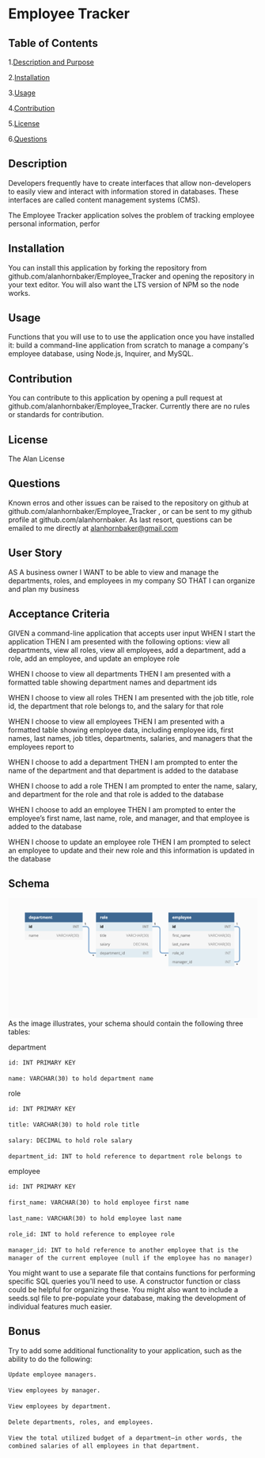 # Employee Tracker

## Table of Contents

1.[Description and Purpose](#description)

2.[Installation](#installation)

3.[Usage](#usage)

4.[Contribution](#contribution)

5.[License](#license)

6.[Questions](#questions)

## Description

Developers frequently have to create interfaces that allow non-developers to easily view and interact with information stored in databases. These interfaces are called content management systems (CMS).

The Employee Tracker application solves the problem of tracking employee personal information, perfor

## Installation

You can install this application by forking the repository from github.com/alanhornbaker/Employee_Tracker and opening the repository in your text editor. You will also want the LTS version of NPM so the node works.

## Usage

Functions that you will use to to use the application once you have installed it:
build a command-line application from scratch to manage a company's employee database, using Node.js, Inquirer, and MySQL.

## Contribution

You can contribute to this application by opening a pull request at github.com/alanhornbaker/Employee_Tracker. Currently there are no rules or standards for contribution.

## License

The Alan License

## Questions

Known erros and other issues can be raised to the repository on github at github.com/alanhornbaker/Employee_Tracker , or can be sent to my github profile at github.com/alanhornbaker. As last resort, questions can be emailed to me directly at alanhornbaker@gmail.com

## User Story

AS A business owner
I WANT to be able to view and manage the departments, roles, and employees in my company
SO THAT I can organize and plan my business

## Acceptance Criteria

GIVEN a command-line application that accepts user input
WHEN I start the application
THEN I am presented with the following options: view all departments, view all roles, view all employees, add a department, add a role, add an employee, and update an employee role

WHEN I choose to view all departments
THEN I am presented with a formatted table showing department names and department ids

WHEN I choose to view all roles
THEN I am presented with the job title, role id, the department that role belongs to, and the salary for that role

WHEN I choose to view all employees
THEN I am presented with a formatted table showing employee data, including employee ids, first names, last names, job titles, departments, salaries, and managers that the employees report to

WHEN I choose to add a department
THEN I am prompted to enter the name of the department and that department is added to the database

WHEN I choose to add a role
THEN I am prompted to enter the name, salary, and department for the role and that role is added to the database

WHEN I choose to add an employee
THEN I am prompted to enter the employee’s first name, last name, role, and manager, and that employee is added to the database

WHEN I choose to update an employee role
THEN I am prompted to select an employee to update and their new role and this information is updated in the database

## Schema

![ Table Tree Image](./assets/images/table_tree.png "Tables Example")
As the image illustrates, your schema should contain the following three tables:

department

    id: INT PRIMARY KEY

    name: VARCHAR(30) to hold department name

role

    id: INT PRIMARY KEY

    title: VARCHAR(30) to hold role title

    salary: DECIMAL to hold role salary

    department_id: INT to hold reference to department role belongs to

employee

    id: INT PRIMARY KEY

    first_name: VARCHAR(30) to hold employee first name

    last_name: VARCHAR(30) to hold employee last name

    role_id: INT to hold reference to employee role

    manager_id: INT to hold reference to another employee that is the manager of the current employee (null if the employee has no manager)

You might want to use a separate file that contains functions for performing specific SQL queries you'll need to use. A constructor function or class could be helpful for organizing these. You might also want to include a seeds.sql file to pre-populate your database, making the development of individual features much easier.

## Bonus

Try to add some additional functionality to your application, such as the ability to do the following:

    Update employee managers.

    View employees by manager.

    View employees by department.

    Delete departments, roles, and employees.

    View the total utilized budget of a department—in other words, the combined salaries of all employees in that department.
